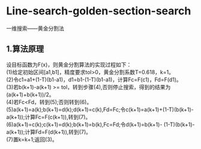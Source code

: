 # Line-search-golden-section-search
一维搜索——黄金分割法

## 1.算法原理
设目标函数为F(x)，则黄金分割算法的实现过程如下：  
(1)给定初始区间[a1,b1]，精度要求tol>0，黄金分割系数T=0.618，k=1。  
(2)令c1=a1+(1-T)(b1-a1)，d1=b1-(1-T)(b1-a1)，计算Fc=F(c1)，Fd=F(d1)。  
(3)若b(k+1)-a(k+1) >= tol，转到步骤(4),否则停止搜索，得到的结果为(a(k+1)+b(k+1))/2。  
(4)若Fc<Fd，转到(5);否则转到(6)。  
(5)a(k+1)=a(k);b(k+1)=d(k);d(k+1)=c(k),Fd=Fc;令c(k+1)=a(k+1)+(1-T)(b(k+1)-a(k+1));计算Fc=F(c(k+1)),转到(7)。  
(6)a(k+1)=c(k);c(k+1)=d(k);b(k+1)=b(k),Fc=Fd;令d(k+1)=b(k+1)- (1-T)(b(k+1)-a(k+1));计算Fd=F(d(k+1)),转到(7)。  
(7)置k=k+1;返回(3)。  


